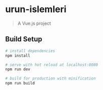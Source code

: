 # urun-islemleri

> A Vue.js project

## Build Setup

``` bash
# install dependencies
npm install

# serve with hot reload at localhost:8080
npm run dev

# build for production with minification
npm run build
